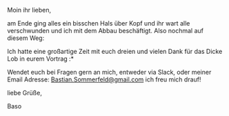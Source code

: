 Moin ihr lieben, 

am Ende ging alles ein bisschen Hals über Kopf und ihr wart alle verschwunden und ich mit dem Abbau beschäftigt. Also nochmal auf diesem Weg:

Ich hatte eine großartige Zeit mit euch dreien und vielen Dank für das Dicke Lob in eurem Vortrag :*

Wendet euch bei Fragen gern an mich, entweder via Slack, oder meiner Email Adresse: Bastian.Sommerfeld@gmail.com ich freu mich drauf!

liebe Grüße,

Baso
